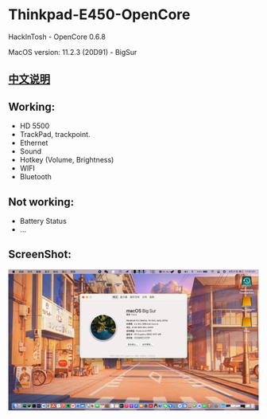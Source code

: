 # Thinkpad-E450-OpenCore
 HackInTosh - OpenCore 0.6.8
 
 MacOS version: 11.2.3 (20D91) - BigSur

## [中文说明](https://github.com/cyqxyy/Thinkpad-E450-OpenCore/blob/master/README-CN.md)

## Working:
- HD 5500
- TrackPad, trackpoint.
- Ethernet
- Sound
- Hotkey (Volume, Brightness)
- WIFI
- Bluetooth

## Not working:
- Battery Status
- ...

## ScreenShot:
![image](https://github.com/cyqxyy/Thinkpad-E450-OpenCore/blob/master/ScreenShot/ScreenShot3.png)